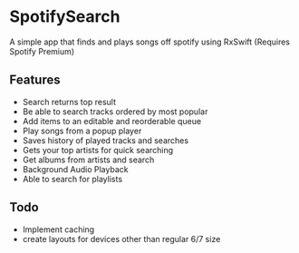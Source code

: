 # SpotifySearch
A simple app that finds and plays songs off spotify using RxSwift
(Requires Spotify Premium)

## Features
* Search returns top result
* Be able to search tracks ordered by most popular
* Add items to an editable and reorderable queue
* Play songs from a popup player
* Saves history of played tracks and searches
* Gets your top artists for quick searching 
* Get albums from artists and search
* Background Audio Playback
* Able to search for playlists

## Todo
* Implement caching
* create layouts for devices other than regular 6/7 size
